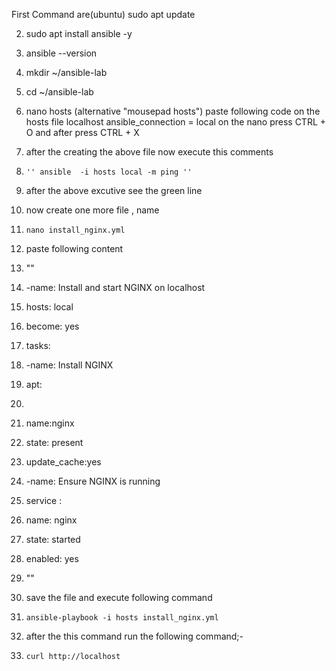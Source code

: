 First Command are(ubuntu) 
  sudo apt update

2. sudo apt install ansible -y
3. ansible --version
4. mkdir ~/ansible-lab
5. cd ~/ansible-lab
6. nano hosts (alternative  "mousepad hosts")
   paste following code on the hosts file
     localhost ansible_connection = local
   on the  nano
   press CTRL + O
   and after press CTRL + X 
8. after the creating the above file now execute this comments
9.     '' ansible  -i hosts local -m ping ''
10. after the above excutive see the green line
11. now create one more file , name
12.    ``nano install_nginx.yml``

13. paste following content
14. ""
15. -name: Install and start NGINX on localhost
16. hosts: local
17. become: yes

18. tasks:
19.   -name: Install NGINX
20.   apt:
21.   
22.   name:nginx
23.   state: present
24.   update_cache:yes

25. -name: Ensure NGINX is running
26.   service :
27.   name: nginx
28.   state: started
29.   enabled: yes

30.   ""
31. save the file and execute following command
32.  `` ansible-playbook -i hosts install_nginx.yml ``
33.  after the this command run the following command;-
34.   `` curl http://localhost ``
